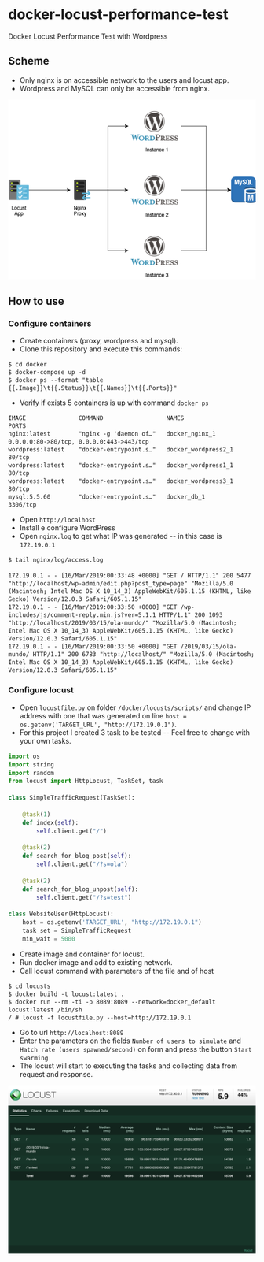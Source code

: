# docker-locust-performance-test
Docker Locust Performance Test with Wordpress

## Scheme

*  Only nginx is on accessible network to the users and locust app.
*  Wordpress and MySQL can only be accessible from nginx.

![Screenshot](Diagram-Locust.png)

## How to use

### Configure containers

* Create containers (proxy, wordpress and mysql).
* Clone this repository and execute this commands:

```
$ cd docker
$ docker-compose up -d
$ docker ps --format "table {{.Image}}\t{{.Status}}\t{{.Names}}\t{{.Ports}}"
```

* Verify if exists 5 containers is up with command `docker ps` 

```
IMAGE               COMMAND                  NAMES                 PORTS
nginx:latest        "nginx -g 'daemon of…"   docker_nginx_1        0.0.0.0:80->80/tcp, 0.0.0.0:443->443/tcp
wordpress:latest    "docker-entrypoint.s…"   docker_wordpress2_1   80/tcp
wordpress:latest    "docker-entrypoint.s…"   docker_wordpress1_1   80/tcp
wordpress:latest    "docker-entrypoint.s…"   docker_wordpress3_1   80/tcp
mysql:5.5.60        "docker-entrypoint.s…"   docker_db_1           3306/tcp
```

* Open `http://localhost`
* Install e configure WordPress 
* Open `nginx.log` to get what IP was generated -- in this case is `172.19.0.1`

```
$ tail nginx/log/access.log

172.19.0.1 - - [16/Mar/2019:00:33:48 +0000] "GET / HTTP/1.1" 200 5477 "http://localhost/wp-admin/edit.php?post_type=page" "Mozilla/5.0 (Macintosh; Intel Mac OS X 10_14_3) AppleWebKit/605.1.15 (KHTML, like Gecko) Version/12.0.3 Safari/605.1.15"
172.19.0.1 - - [16/Mar/2019:00:33:50 +0000] "GET /wp-includes/js/comment-reply.min.js?ver=5.1.1 HTTP/1.1" 200 1093 "http://localhost/2019/03/15/ola-mundo/" "Mozilla/5.0 (Macintosh; Intel Mac OS X 10_14_3) AppleWebKit/605.1.15 (KHTML, like Gecko) Version/12.0.3 Safari/605.1.15"
172.19.0.1 - - [16/Mar/2019:00:33:50 +0000] "GET /2019/03/15/ola-mundo/ HTTP/1.1" 200 6783 "http://localhost/" "Mozilla/5.0 (Macintosh; Intel Mac OS X 10_14_3) AppleWebKit/605.1.15 (KHTML, like Gecko) Version/12.0.3 Safari/605.1.15"

```

### Configure locust

* Open `locustfile.py` on folder `/docker/locusts/scripts/` and change IP address with one that was generated on line `host = os.getenv('TARGET_URL', "http://172.19.0.1")`.
* For this project I created 3 task to be tested -- Feel free to change with your own tasks.

```python
import os                                                                                  
import string                                                                              
import random                                                                              
from locust import HttpLocust, TaskSet, task                                                     
                                                                                           
class SimpleTrafficRequest(TaskSet):       

    @task(1)
    def index(self):
        self.client.get("/")
    
    @task(2)
    def search_for_blog_post(self):
        self.client.get("/?s=ola")
    
    @task(2)
    def search_for_blog_unpost(self):
        self.client.get("/?s=test")

class WebsiteUser(HttpLocust):         
    host = os.getenv('TARGET_URL', "http://172.19.0.1")
    task_set = SimpleTrafficRequest                            
    min_wait = 5000
```
* Create image and container for locust.
* Run docker image and add to existing network.
* Call locust command with parameters of the file and of host 

```
$ cd locusts
$ docker build -t locust:latest .
$ docker run --rm -ti -p 8089:8089 --network=docker_default locust:latest /bin/sh
/ # locust -f locustfile.py --host=http://172.19.0.1
```

* Go to url `http://localhost:8089` 
* Enter the parameters on the fields `Number of users to simulate` and `Hatch rate (users spawned/second)` on form and press the button `Start swarming`
* The locust will start to executing the tasks and collecting data from request and response.

![Screenshot](Locust.png)
